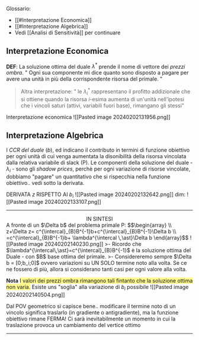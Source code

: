 Glossario:
- [[#Interpretazione Economica]]
- [[#Interpretazione Algebrica]]
- Vedi [[Analisi di Sensitività]] per continuare
## Interpretazione Economica

**DEF**:
 La soluzione ottima del duale $\lambda^\ast$ prende il nome di vettore dei *prezzi ombra*.
 " Ogni sua componente mi dice quanto sono disposto a pagare per avere una unità in più della corrispondente risorsa del primale. "
>Altra interpretazione: " le $\lambda ^ {\ast}_{i}$ rappresentano il profitto addizionale che si ottiene quando la risorsa $i$-esima aumenta di un'unità nell'ipotesi che i vincoli saturi (attivi, variabili fuori base), rimangano gli stessi"

Interpretazione economica
![[Pasted image 20240202131956.png]]


## Interpretazione Algebrica

I *CCR del duale* ($b$), ed indicano il contributo in termini di funzione obiettivo per ogni unità di cui venga aumentata la disonibilità della risorsa vincolata dalla relativa variabile di slack (P).
Le componenti della soluzione del duale - $\lambda_i$ - sono gli *shadow prices*, perchè per ogni variazione di risorse vincolate, dobbiamo "pagare" un quantitativo che si rispecchia nella funzione obiettivo.. vedi sotto la derivata.

DERIVATA $z$ RISPETTO AI $b_i$
![[Pasted image 20240202132642.png]]
dim:
 ![[Pasted image 20240202133107.png]]

---

<center>IN SINTESI</center>
A fronte di un $\Delta b$ del problema primale P:
$$\begin{array}
\\ z+\Delta z= c^{\intercal}_{B}B^{-1}b+c^{\intercal}_{B}B^{-1}\Delta b
\\ =c^{\intercal}_{B}B^{-1}b+ \lambda^{\intercal \,\ast}\Delta b
\end{array}$$
![[Pasted image 20240202140230.png]]
>- Ricordo che $\lambda^{\intercal\,\ast}=c^{\intercal}_{B}B^{-1}$ è la soluzione ottima del Duale - con $B$ base ottima del primale.
>- Considereremo sempre $\Delta b = [0;b_i;0]$ ovvero variazioni su UN SOLO termine noto alla volta. Se ce ne fossero di più, allora si considerano tanti casi per ogni valore alla volta.

**Nota**
<span style="background:#fff88f">I valori dei prezzi ombra rimangono tali fintanto che la soluzione ottima non varia.</span>
Esiste uns "soglia" alla variazione di $b_i$ possibile ![[Pasted image 20240202140504.png]]

Dal POV geometrico si capisce bene..
modificare il termine noto di un vincolo significa traslarlo (in gradiente o antigradiente), ma la funzione obiettivo rimane FERMA!
Ci sarà inevitabilmente un momento in cui la traslazione provoca un cambiamento del vertice ottimo

---




